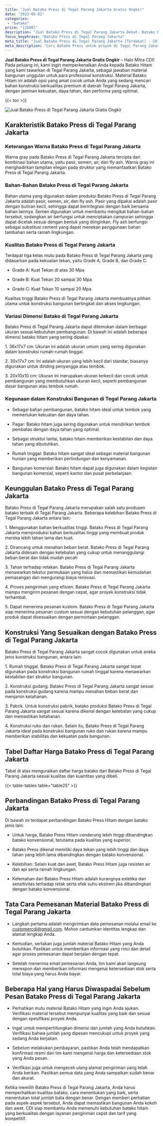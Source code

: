 ```yaml
---
title: "Jual Batako Press di Tegal Parang Jakarta Gratis Ongkir"
date: "2023-05-01"
categories:
 - "batako"
price: "[2500]"
description: "Jual Batako Press di Tegal Parang Jakarta Dekat. Batako Press ini sering dipakai dalam proyek pembangunan sebagai material dinding yang kuat dan awet. Kontak kami untuk mendapatkan informasi lebih lanjut."
focus_keyphrase: "Batako Press di Tegal Parang Jakarta"
meta_title: "Jual Batako Press di Tegal Parang Jakarta [Terdekat] - CDI"
meta_description: "Cari Batako Press untuk proyek di Tegal Parang Jakarta? Kami memiliki Batako Press berkualitas untuk material dinding. Raih penawaran terbaik sekarang."
---
```


**Jual Batako Press di Tegal Parang Jakarta Gratis Ongkir** – Halo Mitra CDI! Pada peluang ini, kami ingin memperkenalkan Anda kepada Batako Hitam yang kami tawarkan di Tegal Parang Jakarta, sebagai jawaban material bangunan unggulan untuk para profesional konstruksi. Material Batako Hitam ini adalah opsi yang amat cocok untuk Anda yang sedang mencari bahan konstruksi berkualitas premium di daerah Tegal Parang Jakarta, dengan jaminan kekuatan, daya tahan, dan performa yang optimal.

{{< toc >}}

![Jual Batako Press di Tegal Parang Jakarta Gratis Ongkir](/images/batako/batako-press-05.jpg)

## Karakteristik Batako Press di Tegal Parang Jakarta

### Keterangan Warna Batako Press di Tegal Parang Jakarta

Warna gray pada Batako Press di Tegal Parang Jakarta tercipta dari kombinasi bahan utama, yaitu pasir, semen, air, dan fly ash. Warna gray ini menghadirkan tampilan elegan pada struktur yang memanfaatkan Batako Press di Tegal Parang Jakarta.

### Bahan-Bahan Batako Press di Tegal Parang Jakarta

Bahan utama yang digunakan dalam produksi Batako Press di Tegal Parang Jakarta adalah pasir, semen, air, dan fly ash. Pasir yang dipakai adalah pasir dengan butiran kecil, sehingga dapat berintegrasi dengan baik bersama bahan lainnya. Semen digunakan untuk membantu mengikat bahan-bahan tersebut, sedangkan air berfungsi untuk menciptakan campuran sehingga dapat dicetak sesuai dengan bentuk yang diinginkan. Fly ash berfungsi sebagai substitusi cement yang dapat menekan penggunaan bahan tambahan serta ramah lingkungan.

### Kualitas Batako Press di Tegal Parang Jakarta

Terdapat tiga kelas mutu pada Batako Press di Tegal Parang Jakarta yang didasarkan pada kekuatan tekan, yaitu Grade A, Grade B, dan Grade C.

*   Grade A: Kuat Tekan di atas 30 Mpa

*   Grade B: Kuat Tekan 20 sampai 30 Mpa

*   Grade C: Kuat Tekan 10 sampai 20 Mpa

Kualitas tinggi Batako Press di Tegal Parang Jakarta membuatnya pilihan utama untuk konstruksi bangunan bertingkat dan akses lingkungan.

### Variasi Dimensi Batako di Tegal Parang Jakarta

Batako Press di Tegal Parang Jakarta dapat ditemukan dalam berbagai ukuran sesuai kebutuhan pembangunan. Di bawah ini adalah beberapa dimensi batako hitam yang sering dipakai:

1\. 36x17x7 cm: Ukuran ini adalah ukuran umum yang sering digunakan dalam konstruksi rumah-rumah tinggal.

2\. 30x17x7 cm: Ini adalah ukuran yang lebih kecil dari standar, biasanya digunakan untuk dinding penyangga atau tembok.

3\. 20x10x10 cm: Ukuran ini merupakan ukuran terkecil dan cocok untuk pembangunan yang membutuhkan ukuran kecil, seperti pembangunan dasar bangunan atau tembok rumah.

### Kegunaan dalam Konstruksi Bangunan di Tegal Parang Jakarta

*   Sebagai bahan pembangunan, batako hitam ideal untuk tembok yang memerlukan kekuatan dan daya tahan.

*   Pagar: Batako hitam juga sering digunakan untuk mendirikan tembok pembatas dengan daya tahan yang optimal.

*   Sebagai struktur lantai, batako hitam memberikan kestabilan dan daya tahan yang dibutuhkan.

*   Rumah tinggal: Batako hitam sangat ideal sebagai material bangunan hunian yang memberikan perlindungan dan kenyamanan.

*   Bangunan komersial: Batako hitam dapat juga digunakan dalam kegiatan bangunan komersial, seperti kantor dan pusat perbelanjaan.

## Keunggulan Batako Press di Tegal Parang Jakarta

Batako Press di Tegal Parang Jakarta merupakan salah satu produsen batako terbaik di Tegal Parang Jakarta. Beberapa kelebihan Batako Press di Tegal Parang Jakarta antara lain:

1\.  Menggunakan bahan berkualitas tinggi. Batako Press di Tegal Parang Jakarta memproduksi bahan berkualitas tinggi yang membuat produk mereka lebih tahan lama dan kuat.

2\.  Dirancang untuk menahan beban berat. Batako Press di Tegal Parang Jakarta didesain dengan ketebalan yang cukup untuk menanggulangi beban berat dan tidak mudah pecah

3\.  Tahan terhadap retakan. Batako Press di Tegal Parang Jakarta menawarkan tekstur permukaan yang halus dan memastikan kemudahan pemasangan dan mengurangi biaya renovasi.

4\.  Proses pengiriman yang efisien. Batako Press di Tegal Parang Jakarta mampu mengirim pesanan dengan cepat, agar proyek konstruksi tidak terhambat.

5\.  Dapat menerima pesanan kustom. Batako Press di Tegal Parang Jakarta siap menerima pesanan custom sesuai dengan kebutuhan pelanggan, agar produk dapat disesuaikan dengan permintaan pelanggan.

## Konstruksi Yang Sesuaikan dengan Batako Press di Tegal Parang Jakarta

Batako Press di Tegal Parang Jakarta sangat cocok digunakan untuk aneka jenis konstruksi bangunan, antara lain:

1\.  Rumah tinggal. Batako Press di Tegal Parang Jakarta sangat tepat digunakan pada konstruksi bangunan rumah tinggal karena menawarkan kestabilan dari struktur bangunan.

2\.  Konstruksi gudang. Batako Press di Tegal Parang Jakarta sangat sesuai pada konstruksi gudang karena mampu menahan beban berat dan menjamin ketahanan.

3\.  Pabrik. Untuk konstruksi pabrik, batako produksi Batako Press di Tegal Parang Jakarta sangat sesuai karena dikenal dengan ketebalan yang cukup dan memastikan ketahanan.

4\.  Konstruksi ruko dan rukan. Selain itu, Batako Press di Tegal Parang Jakarta ideal pada konstruksi bangunan ruko dan rukan karena mampu memberikan stabilitas dan kekuatan pada bangunan.

## Tabel Daftar Harga Batako Press di Tegal Parang Jakarta

Tabel di atas menguraikan daftar harga batako dari Batako Press di Tegal Parang Jakarta sesuai kualitas dan kuantitas yang dibeli.

{{< table-tables table="table25" >}} 

## Perbandingan Batako Press di Tegal Parang Jakarta

Di bawah ini terdapat perbandingan Batako Press Hitam dengan batako jenis lain:

*   Untuk harga, Batako Press Hitam cenderung lebih tinggi dibandingkan batako konvensional, terutama pada kualitas yang superior.

*   Batako Press dikenal memiliki daya tekan yang lebih tinggi dan daya tahan yang lebih lama dibandingkan dengan batako konvensional.

*   Kelebihan: Selain kuat dan awet, Batako Press Hitam juga resisten air dan api serta ramah lingkungan.

*   Kelemahan dari Batako Press Hitam adalah kurangnya estetika dan sensitivitas terhadap retak serta efek suhu ekstrem jika dibandingkan dengan batako konvensional.

## Tata Cara Pemesanan Material Batako Press di Tegal Parang Jakarta

*   Langkah pertama adalah mengirimkan data pemesanan melalui email ke customercdi@gmail.com. Mohon cantumkan identitas lengkap dan alamat lengkap Anda.

*   Kemudian, sertakan juga jumlah material Batako Hitam yang Anda butuhkan. Pastikan untuk memberikan informasi yang rinci dan detail agar proses pemesanan dapat berjalan dengan tepat.

*   Setelah menerima email pemesanan Anda, tim kami akan langsung merespon dan memberikan informasi mengenai ketersediaan stok serta total biaya yang harus Anda bayar.

## Beberapa Hal yang Harus Diwaspadai Sebelum Pesan Batako Press di Tegal Parang Jakarta

*   Perhatikan mutu material Batako Hitam yang ingin Anda ajukan. Verifikasi material tersebut mempunyai kualitas yang baik dan sesuai dengan spesifikasi proyek Anda.

*   Ingat untuk memperhitungkan dimensi dan jumlah yang Anda butuhkan. Verifikasi bahwa jumlah yang dipesan mencukupi untuk proyek yang sedang Anda kerjakan.

*   Sebelum melakukan pembayaran, pastikan Anda telah mendapatkan konfirmasi resmi dari tim kami mengenai harga dan ketersediaan stok yang Anda pesan.

*   Verifikasi juga untuk mengecek ulang alamat pengiriman yang telah Anda berikan. Pastikan semua data yang Anda sampaikan sudah benar dan akurat.

Ketika memilih Batako Press di Tegal Parang Jakarta, Anda harus memperhatikan kualitas batako, cara menentukan yang baik, serta menentukan total jumlah bata dengan benar. Dengan memberi perhatian pada aspek-aspek tersebut, Anda dapat memastikan bangunan Anda kokoh dan awet. CDI siap membantu Anda memenuhi kebutuhan batako hitam yang berkualitas dengan layanan pengiriman cepat dan tarif yang kompetitif.